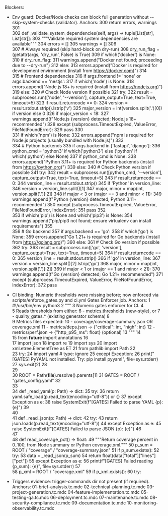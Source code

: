 Blockers:
- Env guard: Docker/Node checks can block full generation without --skip-system-checks (validator).
  Anchors:
   300	        return errors, warnings
   301	    
   302	    def _validate_system_dependencies(self, args) -> tuple[List[str], List[str]]:
   303	        """Validate required system dependencies are available"""
   304	        errors = []
   305	        warnings = []
   306	        
   307	        # Always required (skip hard-block on dry-run)
   308	        dry_run_flag = (getattr(args, 'dry_run', False) is True)
   309	        if which('docker') is None:
   310	            if dry_run_flag:
   311	                warnings.append("Docker not found; proceeding due to --dry-run")
   312	            else:
   313	                errors.append("Docker is required for development environment (install from https://docker.com)")
   314	        
   315	        # Frontend dependencies
   316	        if args.frontend != 'none' or args.backend == 'nestjs':
   317	            if which('node') is None:
   318	                errors.append("Node.js 18+ is required (install from https://nodejs.org)")
   319	            else:
   320	                # Check Node version if possible
   321	                try:
   322	                    result = subprocess.run(['node', '--version'], capture_output=True, text=True, timeout=5)
   323	                    if result.returncode == 0:
   324	                        version = result.stdout.strip().lstrip('v')
   325	                        major_version = int(version.split('.')[0]) if version else 0
   326	                        if major_version < 18:
   327	                            warnings.append(f"Node.js {version} detected; Node.js 18+ recommended")
   328	                except (subprocess.TimeoutExpired, ValueError, FileNotFoundError):
   329	                    pass
   330	            
   331	            if which('npm') is None:
   332	                errors.append("npm is required for Node.js projects (usually bundled with Node.js)")
   333	        
   334	        # Python backends
   335	        if args.backend in ['fastapi', 'django']:
   336	            python_cmd = 'python3' if which('python3') else ('python' if which('python') else None)
   337	            if python_cmd is None:
   338	                errors.append("Python 3.11+ is required for Python backends (install from https://python.org)")
   339	            else:
   340	                # Check Python version if possible
   341	                try:
   342	                    result = subprocess.run([python_cmd, '--version'], capture_output=True, text=True, timeout=5)
   343	                    if result.returncode == 0:
   344	                        version_line = result.stdout.strip()
   345	                        if 'Python' in version_line:
   346	                            version = version_line.split()[1]
   347	                            major, minor = map(int, version.split('.')[:2])
   348	                            if major < 3 or (major == 3 and minor < 11):
   349	                                warnings.append(f"Python {version} detected; Python 3.11+ recommended")
   350	                except (subprocess.TimeoutExpired, ValueError, FileNotFoundError, IndexError):
   351	                    pass
   352	            
   353	            if which('pip') is None and which('pip3') is None:
   354	                warnings.append("pip/pip3 not found; ensure virtualenv can install requirements")
   355	        
   356	        # Go backend
   357	        if args.backend == 'go':
   358	            if which('go') is None:
   359	                errors.append("Go 1.21+ is required for Go backends (install from https://golang.org)")
   360	            else:
   361	                # Check Go version if possible
   362	                try:
   363	                    result = subprocess.run(['go', 'version'], capture_output=True, text=True, timeout=5)
   364	                    if result.returncode == 0:
   365	                        version_line = result.stdout.strip()
   366	                        if 'go' in version_line:
   367	                            version = version_line.split()[2].lstrip('go')
   368	                            major, minor = map(int, version.split('.')[:2])
   369	                            if major < 1 or (major == 1 and minor < 21):
   370	                                warnings.append(f"Go {version} detected; Go 1.21+ recommended")
   371	                except (subprocess.TimeoutExpired, ValueError, FileNotFoundError, IndexError):
   372	                    pass

- CI binding: Numeric thresholds were missing before; now enforced via scripts/enforce_gates.py and ci.yml Gates Enforcer job.
  Anchors:
     1	#!/usr/bin/env python3
     2	"""
     3	Numeric gates enforcer for CI.
     4	
     5	Reads thresholds from either:
     6	- metrics.thresholds (new-style), or
     7	- quality_gates.* (existing generator schema)
     8	
     9	Metrics files expected:
    10	- coverage/coverage-summary.json OR coverage.xml
    11	- metrics/deps.json → {"critical": int, "high": int}
    12	- metrics/perf.json → {"http_p95_ms": float} (optional)
    13	"""
    14	
    15	from __future__ import annotations
    16	
    17	import json
    18	import re
    19	import sys
    20	import xml.etree.ElementTree as ET
    21	from pathlib import Path
    22	
    23	try:
    24	    import yaml  # type: ignore
    25	except Exception:
    26	    print("[GATES] PyYAML not installed. Try: pip install pyyaml", file=sys.stderr)
    27	    sys.exit(2)
    28	
    29	
    30	ROOT = Path(__file__).resolve().parents[1]
    31	GATES = ROOT / "gates_config.yaml"
    32	
    33	
    34	def _read_yaml(p: Path) -> dict:
    35	    try:
    36	        return yaml.safe_load(p.read_text(encoding="utf-8")) or {}
    37	    except Exception as e:
    38	        raise SystemExit(f"[GATES] Failed to parse YAML {p}: {e}")
    39	
    40	
    41	def _read_json(p: Path) -> dict:
    42	    try:
    43	        return json.loads(p.read_text(encoding="utf-8"))
    44	    except Exception as e:
    45	        raise SystemExit(f"[GATES] Failed to parse JSON {p}: {e}")
    46	
    47	
    48	def read_coverage_pct() -> float:
    49	    """Return coverage percent in 0..100, from Node summary or Python coverage.xml."""
    50	    p_sum = ROOT / "coverage" / "coverage-summary.json"
    51	    if p_sum.exists():
    52	        try:
    53	            data = _read_json(p_sum)
    54	            return float(data["total"]["lines"]["pct"])
    55	        except Exception as e:
    56	            print(f"[GATES] Failed reading {p_sum}: {e}", file=sys.stderr)
    57	
    58	    p_xml = ROOT / "coverage.xml"
    59	    if p_xml.exists():
    60	        try:

- Triggers evidence: trigger-commands dir not present (if required).
  Anchors:
01-brief-analysis.tc.mdc
02-technical-planning.tc.mdc
03-project-generation.tc.mdc
04-feature-implementation.tc.mdc
05-testing-qa.tc.mdc
06-deployment.tc.mdc
07-maintenance.tc.mdc
08-security-compliance.tc.mdc
09-documentation.tc.mdc
10-monitoring-observability.tc.mdc
